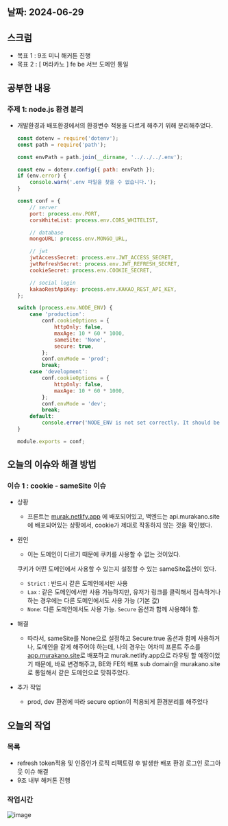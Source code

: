 ## 날짜: 2024-06-29

## 스크럼

- 목표 1 : 9조 미니 해커톤 진행
- 목표 2 : [ 머라카노 ] fe be 서브 도메인 통일

## 공부한 내용

### 주제 1:  node.js 환경 분리

- 개발환경과 배포환경에서의 환경변수 적용을 다르게 해주기 위해 분리해주었다.
    
    ```jsx
    const dotenv = require('dotenv');
    const path = require('path');
    
    const envPath = path.join(__dirname, '../../../.env');
    
    const env = dotenv.config({ path: envPath });
    if (env.error) {
        console.warn('.env 파일을 찾을 수 없습니다.');
    }
    
    const conf = {
        // server
        port: process.env.PORT,
        corsWhiteList: process.env.CORS_WHITELIST,
    
        // database
        mongoURL: process.env.MONGO_URL,
    
        // jwt
        jwtAccessSecret: process.env.JWT_ACCESS_SECRET,
        jwtRefreshSecret: process.env.JWT_REFRESH_SECRET,
        cookieSecret: process.env.COOKIE_SECRET,
    
        // social login
        kakaoRestApiKey: process.env.KAKAO_REST_API_KEY,
    };
    
    switch (process.env.NODE_ENV) {
        case 'production':
            conf.cookieOptions = {
                httpOnly: false,
                maxAge: 10 * 60 * 1000,
                sameSite: 'None',
                secure: true,
            };
            conf.envMode = 'prod';
            break;
        case 'development':
            conf.cookieOptions = {
                httpOnly: false,
                maxAge: 10 * 60 * 1000,
            };
            conf.envMode = 'dev';
            break;
        default:
            console.error('NODE_ENV is not set correctly. It should be either production or development');
    }
    
    module.exports = conf;
    
    ```
    

## 오늘의 이슈와 해결 방법

### 이슈 1 : cookie - sameSite 이슈

- 상황
    - 프론트는 [murak.netlify.app](http://murak.netlify.app) 에 배포되어있고, 백엔드는 api.murakano.site에 배포되어있는 상황에서, cookie가 제대로 작동하지 않는 것을 확인했다.
- 원인
    - 이는 도메인이 다르기 때문에 쿠키를 사용할 수 없는 것이었다.
    
    쿠키가 어떤 도메인에서 사용할 수 있는지 설정할 수  있는 sameSite옵션이 있다.
    
    - `Strict` : 반드시 같은 도메인에서만 사용
    - `Lax` : 같은 도메인에서만 사용 가능하지만, 유저가 링크를 클릭해서 접속하거나 하는 경우에는 다른 도메인에서도 사용 가능 (기본 값)
    - `None`: 다른 도메인에서도 사용 가능. `Secure` 옵션과 함께 사용해야 함.
- 해결
    - 따라서, sameSite를 None으로 설정하고 Secure:true 옵션과 함께 사용하거나, 도메인을 같게 해주어야 하는데, 나의 경우는 어차피 프론트 주소를 [app.murakano.site](http://app.murakano.site)로 배포하고 murak.netlify.app으로 라우팅 할 예정이었기 때문에, 바로 변경해주고, BE와 FE의 배포 sub domain을 murakano.site로 통일해서 같은 도메인으로 맞춰주었다.
- 추가 작업
    - prod, dev 환경에 따라 secure option이 적용되게 환경분리를 해주었다

## 오늘의 작업

### 목록

- refresh token적용 및 인증인가 로직 리팩토링 후 발생한 배포 환경 로그인 로그아웃 이슈 해결
- 9조 내부 해커톤 진행

### 작업시간

![image](https://github.com/jjikky/jikky-til/assets/59151187/f5d9e148-f55a-4c22-a5b5-534ddfbb66cd)
